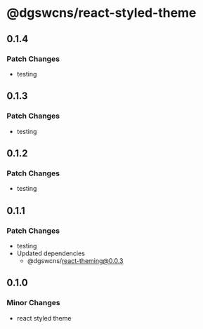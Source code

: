 # @dgswcns/react-styled-theme

## 0.1.4

### Patch Changes

-   testing

## 0.1.3

### Patch Changes

-   testing

## 0.1.2

### Patch Changes

-   testing

## 0.1.1

### Patch Changes

-   testing
-   Updated dependencies
    -   @dgswcns/react-theming@0.0.3

## 0.1.0

### Minor Changes

-   react styled theme
